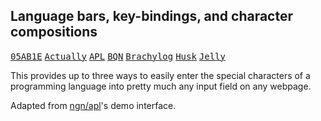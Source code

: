 ## Language bars, key-bindings, and character compositions
<a href="https://abrudz.github.io/lb/05ab1e"><kbd>05AB1E</kbd></a>
<a href="https://abrudz.github.io/lb/actually"><kbd>Actually</kbd></a>
<a href="https://abrudz.github.io/lb/apl"><kbd>APL</kbd></a>
<a href="https://abrudz.github.io/lb/bqn"><kbd>BQN</kbd></a>
<a href="https://abrudz.github.io/lb/brachylog"><kbd>Brachylog</kbd></a>
<a href="https://abrudz.github.io/lb/husk"><kbd>Husk</button></a>
<a href="https://abrudz.github.io/lb/jelly"><kbd>Jelly</kbd></a>

This provides up to three ways to easily enter the special characters of a programming language into pretty much any input field on any webpage.

Adapted from [ngn/apl](https://aplwiki.com/wiki/ngn/apl)'s demo interface.
